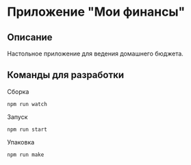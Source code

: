 # Приложение "Мои финансы"
## Описание
Настольное приложение для ведения домашнего бюджета.
## Команды для разработки
Сборка
```
npm run watch
```
Запуск
```
npm run start
```
Упаковка
```
npm run make
```
